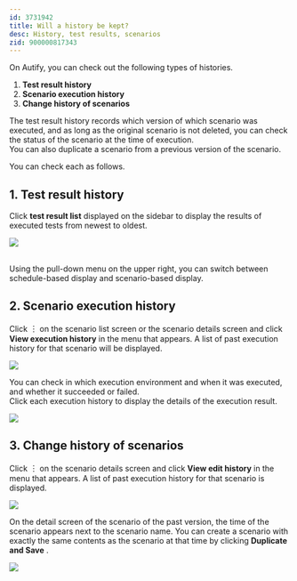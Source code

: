 ```yaml
---
id: 3731942
title: Will a history be kept?
desc: History, test results, scenarios
zid: 900000817343
---
```


On Autify, you can check out the following types of histories.

1. **Test result history**
2. **Scenario execution history**
3. **Change history of scenarios**

The test result history records which version of which scenario was executed, and as long as the original scenario is not deleted, you can check the status of the scenario at the time of execution. <br>You can also duplicate a scenario from a previous version of the scenario.

You can check each as follows.

## 1. Test result history

Click **test result list** displayed on the sidebar to display the results of executed tests from newest to oldest. <br>

![](https://downloads.intercomcdn.com/i/o/186685347/91994a5ac8df49804118b89a/_2019-10-09_17.21.58.png)

<br>Using the pull-down menu on the upper right, you can switch between schedule-based display and scenario-based display.

## 2. Scenario execution history

Click ︙ on the scenario list screen or the scenario details screen and click **View execution history** in the menu that appears. A list of past execution history for that scenario will be displayed.

![](https://downloads.intercomcdn.com/i/o/186686571/7db23a65c5b76424473ca79b/%E3%82%B9%E3%82%AF%E3%83%AA%E3%83%BC%E3%83%B3%E3%82%B7%E3%83%A7%E3%83%83%E3%83%88+2020-02-21+17.45.07.png)

You can check in which execution environment and when it was executed, and whether it succeeded or failed. <br>Click each execution history to display the details of the execution result.

![](https://downloads.intercomcdn.com/i/o/186685940/bdc8d985b4a43ebccd65f43d/_2019-10-09_17.32.04.png)

## 3. Change history of scenarios

Click ︙ on the scenario details screen and click **View edit history** in the menu that appears. A list of past execution history for that scenario is displayed.

![](https://downloads.intercomcdn.com/i/o/186686951/21c2fc2803640f316b031b0f/%E3%82%B9%E3%82%AF%E3%83%AA%E3%83%BC%E3%83%B3%E3%82%B7%E3%83%A7%E3%83%83%E3%83%88+2020-02-21+17.47.29.png)

On the detail screen of the scenario of the past version, the time of the scenario appears next to the scenario name. You can create a scenario with exactly the same contents as the scenario at that time by clicking **Duplicate and Save** .

![](https://downloads.intercomcdn.com/i/o/186685805/1701b1dd0548bbb04a1e7431/_2019-10-09_17.58.20.png)
